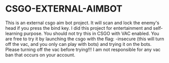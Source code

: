 # CSGO-EXTERNAL-AIMBOT
This is an external csgo aim bot project. It will scan and lock the enemy's head if you press the bind key. I did this project for entertainment and self-learning purpose. You should not try this in CSGO with VAC enabled. You are free to try it by launching the csgo with the flag: -insecure (this will turn off the vac, and you only can play with bots) and trying it on the bots. Please turning off the vac before trying!!! I am not responsible for any vac ban that occurs on your account. 
